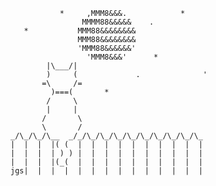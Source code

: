                *     ,MMM8&&&.            *
                    MMMM88&&&&&    .
       *           MMM88&&&&&&&&
                   MMM88&&&&&&&&
                   'MMM88&&&&&&'
                     'MMM8&&&'      *
            |\___/|
            )     (             .              '
           =\     /=
             )===(       *
            /     \
            |     |
           /       \
           \       /
    _/\_/\_/\__  _/_/\_/\_/\_/\_/\_/\_/\_/\_/\_
    |  |  |  |( (  |  |  |  |  |  |  |  |  |  |
    |  |  |  | ) ) |  |  |  |  |  |  |  |  |  |
    |  |  |  |(_(  |  |  |  |  |  |  |  |  |  |
    jgs|  |  |  |  |  |  |  |  |  |  |  |  |  |
